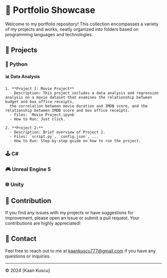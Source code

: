 # 🚀 Portfolio Showcase

Welcome to my portfolio repository! This collection encompasses a variety of my projects and works, neatly organized into folders based on programming languages and technologies.

## 📂 Projects

### 🐍 Python

  #### 📊 Data Analysis
    1. **Project 1: Movie Project**
      - Description: This project includes a data analysis and regression analysis on a movie dataset that examines the relationship between budget and box office receipts,
      the correlation between movie duration and IMDB score, and the relationship between IMDB score and box office receipts.
      - Files: `Movie Project.ipynb`
      - How to Run: Just click.
  
    2. **Project 2:**
      - Description: Brief overview of Project 2.
      - Files: `script.py`, `config.json`, ...
      - How to Run: Step-by-step guide on how to run the project.

### 🕹️ C#
### 🎮 Unreal Engine 5
### 🌐 Unity



## 🤝 Contribution

If you find any issues with my projects or have suggestions for improvement, please open an issue or submit a pull request. Your contributions are highly appreciated!

## 📧 Contact

Feel free to reach out to me at [kaankuscu777@gmail.com](mailto:kaankuscu777@gmail.com) if you have any questions or inquiries.

---
© 2024 [Kaan Kuscu]
